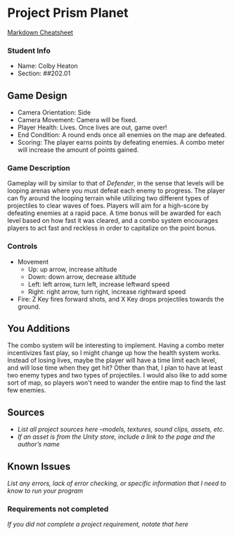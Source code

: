 # Project Prism Planet

[Markdown Cheatsheet](https://github.com/adam-p/markdown-here/wiki/Markdown-Here-Cheatsheet)

### Student Info

-   Name: Colby Heaton
-   Section: ##202.01

## Game Design

-   Camera Orientation: Side
-   Camera Movement: Camera will be fixed.
-   Player Health: Lives. Once lives are out, game over!
-   End Condition: A round ends once all enemies on the map are defeated.
-   Scoring: The player earns points by defeating enemies. A combo meter will increase the amount of points gained.

### Game Description

Gameplay will by similar to that of _Defender_, in the sense that levels will be looping arenas where you must defeat each enemy to progress.
The player can fly around the looping terrain while utilizing two different types of projectiles to clear waves of foes. Players will aim for a high-score
by defeating enemies at a rapid pace. A time bonus will be awarded for each level based on how fast it was cleared, and a combo system encourages players
to act fast and reckless in order to capitalize on the point bonus.

### Controls

-   Movement
    -   Up: up arrow, increase altitude
    -   Down: down arrow, decrease altitude
    -   Left: left arrow, turn left, increase leftward speed
    -   Right: right arrow, turn right, increase rightward speed
-   Fire: Z Key fires forward shots, and X Key drops projectiles towards the ground.

## You Additions

The combo system will be interesting to implement. Having a combo meter incentivizes fast play, so I might change up how the health system works. Instead of losing lives, maybe the player will have a time limit each level, and will lose time when they get hit? Other than that, I plan to have at least two enemy types and two types of projectiles. I would also like to add some sort of map, so players won't need to wander the entire map to find the last few enemies. 

## Sources

-   _List all project sources here –models, textures, sound clips, assets, etc._
-   _If an asset is from the Unity store, include a link to the page and the author’s name_

## Known Issues

_List any errors, lack of error checking, or specific information that I need to know to run your program_

### Requirements not completed

_If you did not complete a project requirement, notate that here_

